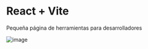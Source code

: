 # React + Vite

Pequeña página de herramientas para desarrolladores

![image](https://github.com/Ton3t/developer-tools/assets/64901863/75538c2e-6208-4afb-88b4-28b593d620c4)
